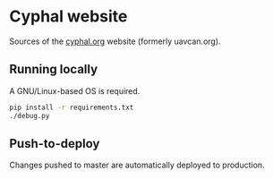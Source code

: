 # Cyphal website

Sources of the [cyphal.org](https://cyphal.org) website (formerly uavcan.org).

## Running locally

A GNU/Linux-based OS is required.

```sh
pip install -r requirements.txt
./debug.py
```

## Push-to-deploy

Changes pushed to master are automatically deployed to production.
